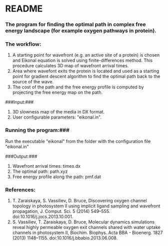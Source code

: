 # README #

### The program for finding the optimal path in  complex free energy landscape (for example oxygen pathways in protein). ###

### The workflow: ###
1. A starting point for wavefront (e.g. an active site of a protein) is chosen and Eikonal equation is solved using finite-differences method. This procedure calculates 3D map of wavefront arrival times.
2. Area where wavefont exits the protein is located and used as a starting point for gradient descent algorithm to find the optimal path back to the 
source of the wave.  
3. The cost of the path and the free energy profile is computed by projecting the free energy map on the path.

###Input:###
 1. 3D slowness map of the media in DX format. 
 2. User configurable parameters: "eikonal.in".

### Running the program:###
Run the executable "eikonal" from the folder with the configuration file "eikonal.in"

###Output:###
1. Wavefront arrival times: times.dx
2. The optimal path: path.xyz
3. Free energy profile along the path: pmf.dat

### References: ###
1. T. Zaraiskaya, S. Vassiliev, D. Bruce, Discovering oxygen channel topology in photosystem II using implicit ligand sampling and wavefront propagation, J. Comput. Sci. 5 (2014) 549–555. doi:10.1016/j.jocs.2013.10.001.
2. S. Vassiliev, T. Zaraiskaya, D. Bruce, Molecular dynamics simulations reveal highly permeable oxygen exit channels shared with water uptake channels in photosystem II, Biochim. Biophys. Acta BBA - Bioenerg. 1827 (2013) 1148–1155. doi:10.1016/j.bbabio.2013.06.008.